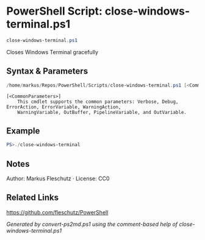 # PowerShell Script: close-windows-terminal.ps1
```powershell
close-windows-terminal.ps1
```

Closes Windows Terminal gracefully

## Syntax & Parameters
```powershell
/home/markus/Repos/PowerShell/Scripts/close-windows-terminal.ps1 [<CommonParameters>]
```

```
[<CommonParameters>]
    This cmdlet supports the common parameters: Verbose, Debug, ErrorAction, ErrorVariable, WarningAction, 
    WarningVariable, OutBuffer, PipelineVariable, and OutVariable.
```

## Example
```powershell
PS>./close-windows-terminal
```


## Notes
Author: Markus Fleschutz · License: CC0

## Related Links
https://github.com/fleschutz/PowerShell

*Generated by convert-ps2md.ps1 using the comment-based help of close-windows-terminal.ps1*
